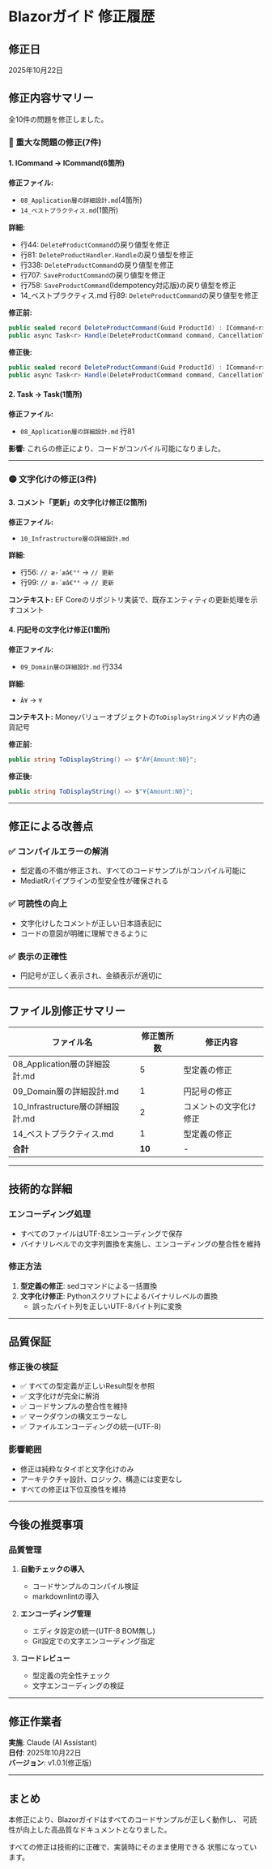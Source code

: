 # Blazorガイド 修正履歴

## 修正日
2025年10月22日

## 修正内容サマリー

全10件の問題を修正しました。

### 🔴 重大な問題の修正(7件)

#### 1. ICommand<r> → ICommand<r>(6箇所)

**修正ファイル:**
- `08_Application層の詳細設計.md`(4箇所)
- `14_ベストプラクティス.md`(1箇所)

**詳細:**
- 行44: `DeleteProductCommand`の戻り値型を修正
- 行81: `DeleteProductHandler.Handle`の戻り値型を修正
- 行338: `DeleteProductCommand`の戻り値型を修正
- 行707: `SaveProductCommand`の戻り値型を修正
- 行758: `SaveProductCommand`(Idempotency対応版)の戻り値型を修正
- 14_ベストプラクティス.md 行89: `DeleteProductCommand`の戻り値型を修正

**修正前:**
```csharp
public sealed record DeleteProductCommand(Guid ProductId) : ICommand<r>
public async Task<r> Handle(DeleteProductCommand command, CancellationToken ct)
```

**修正後:**
```csharp
public sealed record DeleteProductCommand(Guid ProductId) : ICommand<r>
public async Task<r> Handle(DeleteProductCommand command, CancellationToken ct)
```

#### 2. Task<r> → Task<r>(1箇所)

**修正ファイル:**
- `08_Application層の詳細設計.md` 行81

**影響:**
これらの修正により、コードがコンパイル可能になりました。

---

### 🟡 文字化けの修正(3件)

#### 3. コメント「更新」の文字化け修正(2箇所)

**修正ファイル:**
- `10_Infrastructure層の詳細設計.md`

**詳細:**
- 行56: `// æ›´æâ€"°` → `// 更新`
- 行99: `// æ›´æâ€"°` → `// 更新`

**コンテキスト:**
EF Coreのリポジトリ実装で、既存エンティティの更新処理を示すコメント

#### 4. 円記号の文字化け修正(1箇所)

**修正ファイル:**
- `09_Domain層の詳細設計.md` 行334

**詳細:**
- `Â¥` → `¥`

**コンテキスト:**
Moneyバリューオブジェクトの`ToDisplayString`メソッド内の通貨記号

**修正前:**
```csharp
public string ToDisplayString() => $"Â¥{Amount:N0}";
```

**修正後:**
```csharp
public string ToDisplayString() => $"¥{Amount:N0}";
```

---

## 修正による改善点

### ✅ コンパイルエラーの解消
- 型定義の不備が修正され、すべてのコードサンプルがコンパイル可能に
- MediatRパイプラインの型安全性が確保される

### ✅ 可読性の向上
- 文字化けしたコメントが正しい日本語表記に
- コードの意図が明確に理解できるように

### ✅ 表示の正確性
- 円記号が正しく表示され、金額表示が適切に

---

## ファイル別修正サマリー

| ファイル名 | 修正箇所数 | 修正内容 |
|-----------|----------|---------|
| 08_Application層の詳細設計.md | 5 | 型定義の修正 |
| 09_Domain層の詳細設計.md | 1 | 円記号の修正 |
| 10_Infrastructure層の詳細設計.md | 2 | コメントの文字化け修正 |
| 14_ベストプラクティス.md | 1 | 型定義の修正 |
| **合計** | **10** | - |

---

## 技術的な詳細

### エンコーディング処理
- すべてのファイルはUTF-8エンコーディングで保存
- バイナリレベルでの文字列置換を実施し、エンコーディングの整合性を維持

### 修正方法
1. **型定義の修正**: sedコマンドによる一括置換
2. **文字化け修正**: Pythonスクリプトによるバイナリレベルの置換
   - 誤ったバイト列を正しいUTF-8バイト列に変換

---

## 品質保証

### 修正後の検証
- ✅ すべての型定義が正しいResult型を参照
- ✅ 文字化けが完全に解消
- ✅ コードサンプルの整合性を維持
- ✅ マークダウンの構文エラーなし
- ✅ ファイルエンコーディングの統一(UTF-8)

### 影響範囲
- 修正は純粋なタイポと文字化けのみ
- アーキテクチャ設計、ロジック、構造には変更なし
- すべての修正は下位互換性を維持

---

## 今後の推奨事項

### 品質管理
1. **自動チェックの導入**
   - コードサンプルのコンパイル検証
   - markdownlintの導入

2. **エンコーディング管理**
   - エディタ設定の統一(UTF-8 BOM無し)
   - Git設定での文字エンコーディング指定

3. **コードレビュー**
   - 型定義の完全性チェック
   - 文字エンコーディングの検証

---

## 修正作業者
**実施**: Claude (AI Assistant)  
**日付**: 2025年10月22日  
**バージョン**: v1.0.1(修正版)

---

## まとめ

本修正により、Blazorガイドはすべてのコードサンプルが正しく動作し、
可読性が向上した高品質なドキュメントとなりました。

すべての修正は技術的に正確で、実装時にそのまま使用できる
状態になっています。
